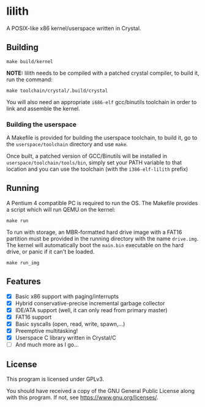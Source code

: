 # lilith

A POSIX-like x86 kernel/userspace written in Crystal.

## Building

```
make build/kernel
```

**NOTE:** lilith needs to be compiled with a patched crystal compiler, to build it, run the command:

```
make toolchain/crystal/.build/crystal
```

You will also need an appropriate `i686-elf` gcc/binutils toolchain in order to link and assemble the kernel.

### Building the userspace

A Makefile is provided for building the userspace toolchain, to build it, go to the `userspace/toolchain` directory and use `make`.

Once built, a patched version of GCC/Binutils will be installed in `userspace/toolchain/tools/bin`, simply set your PATH variable to that location and you can use the toolchain (with the `i386-elf-lilith` prefix)

## Running

A Pentium 4 compatible PC is required to run the OS. The Makefile provides a script which will run QEMU on the kernel:

```
make run
```

To run with storage, an MBR-formatted hard drive image with a FAT16 partition must be provided in the running directory with the name `drive.img`. The kernel will automatically boot the `main.bin` executable on the hard drive, or panic if it can't be loaded.

```
make run_img
```

## Features

* [x] Basic x86 support with paging/interrupts
* [x] Hybrid conservative-precise incremental garbage collector
* [x] IDE/ATA support (well, it can only read from primary master)
* [x] FAT16 support
* [x] Basic syscalls (open, read, write, spawn,...)
* [x] Preemptive multitasking!
* [x] Userspace C library written in Crystal/C
* [ ] And much more as I go...

## License

This program is licensed under GPLv3.

You should have received a copy of the GNU General Public License
along with this program.  If not, see https://www.gnu.org/licenses/.
